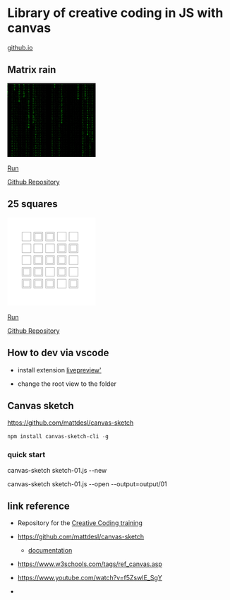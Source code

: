# Library of creative coding in JS with canvas

[github.io](https://rlasjunies.github.io/Creative-coding/)

## Matrix rain



<img src="./matrixrain/output/20211230.2032.png" width="200"/>

[Run](./matrixrain/index.html)

[Github Repository](https://github.com/rlasjunies/Creative-coding/tree/master/matrixrain) 

## 25 squares
<img src="./25squares/output/25squares.png" width="200"/>

[Run](./25squares/25squares.html)

[Github Repository](https://github.com/rlasjunies/Creative-coding/tree/master/25squares) 


## How to dev via vscode

* install extension [livepreview'](https://marketplace.visualstudio.com/items?itemName=ms-vscode.live-server)

* change the root view to the folder


## Canvas sketch

https://github.com/mattdesl/canvas-sketch

```powershell
npm install canvas-sketch-cli -g
```

### quick start
canvas-sketch sketch-01.js --new

canvas-sketch sketch-01.js --open --output=output/01

## link reference
* Repository for the [Creative Coding training](https://www.domestika.org/fr/courses/2729-codage-creatif-creez-des-elements-visuels-avec-javascript/units/9668-fondamentaux)

* https://github.com/mattdesl/canvas-sketch
  * [documentation](https://github.com/mattdesl/canvas-sketch/blob/master/docs/README.md)

* https://www.w3schools.com/tags/ref_canvas.asp

* https://www.youtube.com/watch?v=f5ZswIE_SgY

* 
